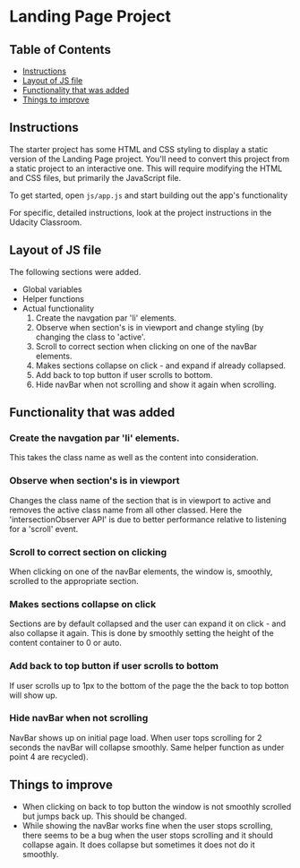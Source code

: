 # Landing Page Project

## Table of Contents

* [Instructions](#instructions)
* [Layout of JS file](#layout-of-JS-file)
* [Functionality that was added](#functionality-that-was-added)
* [Things to improve](#things-to-improve)


## Instructions

The starter project has some HTML and CSS styling to display a static version of the Landing Page project. You'll need to convert this project from a static project to an interactive one. This will require modifying the HTML and CSS files, but primarily the JavaScript file.

To get started, open `js/app.js` and start building out the app's functionality

For specific, detailed instructions, look at the project instructions in the Udacity Classroom.


## Layout of JS file

The following sections were added.

* Global variables
* Helper functions
* Actual functionality
	1. Create the navgation par 'li' elements.
	2. Observe when section's is in viewport and change styling (by changing the class to 'active'.
	3. Scroll to correct section when clicking on one of the navBar elements.
	4. Makes sections collapse on click - and expand if already collapsed.
	5. Add back to top button if user scrolls to bottom.
	6. Hide navBar when not scrolling and show it again when scrolling.


## Functionality that was added

### Create the navgation par 'li' elements.
This takes the class name as well as the content into consideration.


### Observe when section's is in viewport
Changes the class name of the section that is in viewport to active and removes the active class name from all other classed. Here the 'intersectionObserver API' is due to better performance relative to listening for a 'scroll' event.

### Scroll to correct section on clicking
When clicking on one of the navBar elements, the window is, smoothly, scrolled to the appropriate section.

### Makes sections collapse on click
Sections are by default collapsed and the user can expand it on click - and also collapse it again. This is done by smoothly setting the height of the content container to 0 or auto.

### Add back to top button if user scrolls to bottom
If user scrolls up to 1px to the bottom of the page the the back to top botton will show up.

### Hide navBar when not scrolling 
NavBar shows up on initial page load. When user tops scrolling for 2 seconds the navBar will collapse smoothly. Same helper function as under point 4 are recycled).


## Things to improve

* When clicking on back to top button the window is not smoothly scrolled but jumps back up. This should be changed.
* While showing the navBar works fine when the user stops scrolling, there seems to be a bug when the user stops scrolling and it should collapse again. It does collapse but sometimes it does not do it smoothly.
